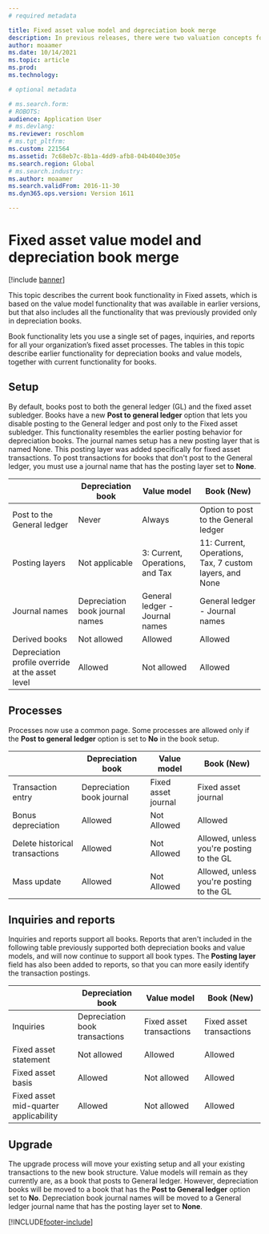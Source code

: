 ```yaml
---
# required metadata

title: Fixed asset value model and depreciation book merge
description: In previous releases, there were two valuation concepts for fixed assets -  value models and depreciation books. In the Microsoft Dynamics 365 for Operations (1611) release, the value model functionality and depreciation book functionality have been merged into a single concept that is known as a book.
author: moaamer
ms.date: 10/14/2021
ms.topic: article
ms.prod: 
ms.technology: 

# optional metadata

# ms.search.form: 
# ROBOTS: 
audience: Application User
# ms.devlang: 
ms.reviewer: roschlom
# ms.tgt_pltfrm: 
ms.custom: 221564
ms.assetid: 7c68eb7c-8b1a-4dd9-afb8-04b4040e305e
ms.search.region: Global
# ms.search.industry: 
ms.author: moaamer
ms.search.validFrom: 2016-11-30
ms.dyn365.ops.version: Version 1611

---
```


# Fixed asset value model and depreciation book merge

[!include [banner](../includes/banner.md)]

This topic describes the current book functionality in Fixed assets, which is based on the value model functionality that was available in earlier versions, but that also includes all the functionality that was previously provided only in depreciation books. 

Book functionality lets you use a single set of pages, inquiries, and reports for all your organization’s fixed asset processes. The tables in this topic describe earlier functionality for depreciation books and value models, together with current functionality for books.

## Setup
By default, books post to both the general ledger (GL) and the fixed asset subledger. Books have a new **Post to general ledger** option that lets you disable posting to the General ledger and post only to the Fixed asset subledger. This functionality resembles the earlier posting behavior for depreciation books. The journal names setup has a new posting layer that is named None. This posting layer was added specifically for fixed asset transactions. To post transactions for books that don't post to the General ledger, you must use a journal name that has the posting layer set to **None**.


| &nbsp;                                           | Depreciation book               | Value model                     | Book (New)                                              |
|--------------------------------------------------|---------------------------------|---------------------------------|---------------------------------------------------------|
| Post to the General ledger                                   | Never                           | Always                          | Option to post to the General ledger                                |
| Posting layers                                   | Not applicable                  | 3: Current, Operations, and Tax | 11: Current, Operations, Tax, 7 custom layers, and None |
| Journal names                                    | Depreciation book journal names | General ledger - Journal names              | General ledger - Journal names                                      |
| Derived books                                    | Not allowed                     | Allowed                         | Allowed                                                 |
| Depreciation profile override at the asset level | Allowed                         | Not allowed                     | Allowed                                                 |

## Processes
Processes now use a common page. Some processes are allowed only if the **Post to general ledger** option is set to **No** in the book setup.

| &nbsp;                                           | Depreciation book               | Value model                     | Book (New)                                              |
|--------------------------------|---------------------------|---------------------|------------------------------------------|
| Transaction entry              | Depreciation book journal | Fixed asset journal | Fixed asset journal                      |
| Bonus depreciation             | Allowed                   | Not Allowed         | Allowed                                  |
| Delete historical transactions | Allowed                   | Not Allowed         | Allowed, unless you're posting to the GL |
| Mass update                    | Allowed                   | Not Allowed         | Allowed, unless you're posting to the GL |

## Inquiries and reports
Inquiries and reports support all books. Reports that aren't included in the following table previously supported both depreciation books and value models, and will now continue to support all book types. The **Posting layer** field has also been added to reports, so that you can more easily identify the transaction postings.

| &nbsp;                                           | Depreciation book               | Value model                     | Book (New)                                              |
|---------------------------------------|--------------------------------|--------------------------|--------------------------|
| Inquiries                             | Depreciation book transactions | Fixed asset transactions | Fixed asset transactions |
| Fixed asset statement                 | Not allowed                    | Allowed                  | Allowed                  |
| Fixed asset basis                     | Allowed                        | Not allowed              | Allowed                  |
| Fixed asset mid-quarter applicability | Allowed                        | Not allowed              | Allowed                  |

## Upgrade
The upgrade process will move your existing setup and all your existing transactions to the new book structure. Value models will remain as they currently are, as a book that posts to General ledger. However, depreciation books will be moved to a book that has the **Post to General ledger** option set to **No**. Depreciation book journal names will be moved to a General ledger journal name that has the posting layer set to **None**.





[!INCLUDE[footer-include](../../includes/footer-banner.md)]
